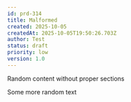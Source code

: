 ```yaml
---
id: prd-314
title: Malformed
created: 2025-10-05
createdAt: 2025-10-05T19:50:26.703Z
author: Test
status: draft
priority: low
version: 1.0
---
```


Random content without proper sections

Some more random text